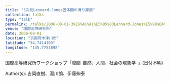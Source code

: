 ```yaml
---
title: "3次元Lennard-Jones固体間の滑り摩擦"
collection: talks
type: "Talk"
permalink: /talks/2006-08-01-3%E6%AC%A1%E5%85%83Lennard-Jones%E5%9B%BA%E4%BD%93%E9%96%93%E3%81%AE
venue: "国際高等研究所"
date: 2006-08-01
location: "京都府木津川市"
latitude: "34.7414103"
longitude: "135.7753898"
---
```


国際高等研究所ワークショップ「隙間-自然、人間、社会の現象学-」(日付不明)

Author(s): 吉岡直樹、湯川諭、伊藤伸泰
